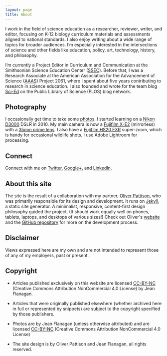 ```yaml
---
layout: page
title: About
---
```


I work in the field of science education as a researcher, reviewer, writer, and editor, focusing on K-12 biology curriculum materials and assessments aligned to national standards. I also enjoy writing about a wide range of topics for broader audiences. I’m especially interested in the intersections of science and other fields like education, policy, art, technology, history, and philosophy.

I’m currently a Project Editor in Curriculum and Communication at the Smithsonian Science Education Center ([SSEC](http://www.ssec.si.edu/)). Before that, I was a Research Associate at the American Association for the Advancement of Science ([AAAS](http://www.aaas.org)) Project 2061, where I spent about five years contributing to research in science education. I also founded and wrote for the team blog [Sci-Ed](http://blogs.plos.org/scied) on the Public Library of Science (PLOS) blog network. 

## Photography 

I occasionally get time to take some [photos](http://jeancflanagan.com/photos).  I started learning on a [Nikon D3000](http://en.wikipedia.org/wiki/Nikon_D3000) DSLR in 2010. My main camera is now a [Fujifilm X-E2](http://www.fujifilmusa.com/products/digital_cameras/x/fujifilm_x_e2/) (mirrorless) with a [35mm prime lens](http://www.fujifilmusa.com/products/digital_cameras/x/fujinon_lens_xf35mmf14_r/).  I also have a [Fujifilm HS20 EXR](http://www.fujifilm.com/support/digital_cameras/specifications/s/finepix_hs20exr/) super-zoom, which is handy for occasional wildlife shots. I use Adobe Lightroom for processing. 

## Connect

Connect with me on [Twitter,](https://twitter.com/jeancflanagan) [Google+](https://plus.google.com/+JeanFlanagan/posts), and [LinkedIn](http://www.linkedin.com/pub/jean-flanagan/b/746/37a). 

## About this site

The site is the result of a collaboration with my partner, [Oliver Pattison](http://oliverpattison.org), who was primarily responsible for its design and development. It runs on [Jekyll](http://jekyllrb.com/), a static site generator. A minimalist, responsive, content-first design philosophy guided the project. (It should work equally well on phones, tablets, laptops, and desktops of various sizes!) Check out Oliver's [website](http://oliverpattison.org) and the [GitHub repository](https://github.com/opattison/jeancflanagan) for more on the development process. 

## Disclaimer
Views expressed here are my own and are not intended to represent those of any of my employers, past or present. 

## Copyright

- Articles published exclusively on this website are licensed [CC-BY-NC](http://creativecommons.org/licenses/by-nc/4.0/) (Creative Commons Attribution NonCommercial 4.0 License) by Jean Flanagan.

- Articles that were originally published elsewhere (whether archived here in full or represented by snippets) are subject to the copyright specified by those publishers.

- Photos are by Jean Flanagan (unless otherwise attributed) and are licensed [CC-BY-NC](http://creativecommons.org/licenses/by-nc/4.0/) (Creative Commons Attribution NonCommercial 4.0 License)

- The site design is by Oliver Pattison and Jean Flanagan, all rights reserved.